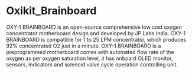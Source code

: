 # Oxikit_Brainboard
OXY-1 BRAINBOARD is an open-source comprehensive low cost oxygen concentrator motherboard design and developed by JP Labs India.  OXY-1 BRAINBOARD is compatible for 1 to 25 LPM concentrator, which produces 92% concentrated O2 just in a minute. OXY-1 BRAINBOARD is a preprogrammed motherboard comes with automated flow rate of the oxygen as per oxygen saturation level, it has onboard OLED monitor, sensors, indicators and solenoid valve cycle  operation controlling unit. 
